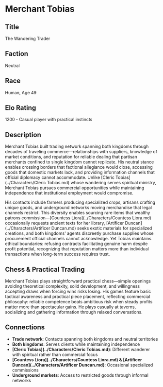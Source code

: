 <!-- Expanded by AI: 2025-10-13 -->

# Merchant Tobias

## Title
The Wandering Trader

## Faction
Neutral

## Race
Human, Age 49

## Elo Rating
1200 - Casual player with practical instincts

## Description

Merchant Tobias built trading network spanning both kingdoms through decades of traveling commerce—relationships with suppliers, knowledge of market conditions, and reputation for reliable dealing that partisan merchants confined to single kingdom cannot replicate. His neutral stance enables crossing borders that factional allegiance would close, accessing goods that domestic markets lack, and providing information channels that official diplomacy cannot accommodate. Unlike [Cleric Tobias](../Characters/Cleric Tobias.md) whose wandering serves spiritual ministry, Merchant Tobias pursues commercial opportunities while maintaining independence that institutional employment would compromise.

His contacts include farmers producing specialized crops, artisans crafting unique goods, and underground networks moving merchandise that legal channels restrict. This diversity enables sourcing rare items that wealthy patrons commission—[Countess Liora](../Characters/Countess Liora.md) occasionally requests ancient texts for her library, [Artificer Duncan](../Characters/Artificer Duncan.md) seeks exotic materials for specialized creations, and both kingdoms' agents discreetly purchase supplies whose procurement official channels cannot acknowledge. Yet Tobias maintains ethical boundaries: refusing contracts facilitating genuine harm despite profit potential, recognizing that reputation matters more than individual transactions when long-term success requires trust.

## Chess & Practical Trading

Merchant Tobias plays straightforward practical chess—simple openings avoiding theoretical complexity, solid development, and willingness accepting draws when forcing wins risks losing. His games feature basic tactical awareness and practical piece placement, reflecting commercial philosophy: reliable competence beats ambitious risk when steady profits matter more than spectacular gains. He plays casually at taverns, socializing and gathering information through relaxed conversations.

## Connections

- **Trade network**: Contacts spanning both kingdoms and neutral territories
- **Both kingdoms**: Serves clients while maintaining independence
- **[Cleric Tobias](../Characters/Cleric Tobias.md)**: Different wanderer with spiritual rather than commercial focus
- **[Countess Liora](../Characters/Countess Liora.md) & [Artificer Duncan](../Characters/Artificer Duncan.md)**: Occasional specialized commissions
- **Underground markets**: Access to restricted goods through informal networks
